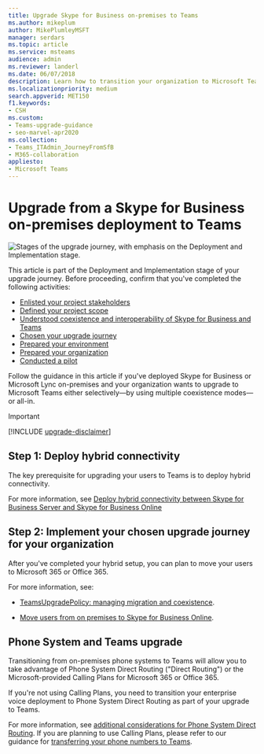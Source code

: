 ```yaml
---
title: Upgrade Skype for Business on-premises to Teams
ms.author: mikeplum
author: MikePlumleyMSFT
manager: serdars
ms.topic: article
ms.service: msteams
audience: admin
ms.reviewer: landerl
ms.date: 06/07/2018
description: Learn how to transition your organization to Microsoft Teams from a Skype for Business on-premises deployment.
ms.localizationpriority: medium
search.appverid: MET150
f1.keywords:
- CSH
ms.custom:
- Teams-upgrade-guidance
- seo-marvel-apr2020
ms.collection: 
- Teams_ITAdmin_JourneyFromSfB
- M365-collaboration
appliesto:
- Microsoft Teams
---
```


# Upgrade from a Skype for Business on-premises deployment to Teams

![Stages of the upgrade journey, with emphasis on the Deployment and Implementation stage.](media/upgrade-banner-deployment.png "Stages of the upgrade journey, with emphasis on the Deployment and Implementation stage")

This article is part of the Deployment and Implementation stage of your upgrade journey. Before proceeding, confirm that you've completed the following activities:

- [Enlisted your project stakeholders](upgrade-enlist-stakeholders.md)
- [Defined your project scope](./upgrade-define-project-scope.md)
- [Understood coexistence and interoperability of Skype for Business and Teams](./teams-and-skypeforbusiness-coexistence-and-interoperability.md)
- [Chosen your upgrade journey](upgrade-and-coexistence-of-skypeforbusiness-and-teams.md)
- [Prepared your environment](./upgrade-prepare-environment.md)
- [Prepared your organization](./upgrade-prepare-organization.md)
- [Conducted a pilot](./pilot-essentials.md)

Follow the guidance in this article if you've deployed Skype for Business or Microsoft Lync on-premises and your organization wants to upgrade to Microsoft Teams either selectively—by using multiple coexistence modes—or all-in. 

> [!IMPORTANT]
> [!INCLUDE [upgrade-disclaimer](includes/upgrade-disclaimer.md)]

## Step 1: Deploy hybrid connectivity

The key prerequisite for upgrading your users to Teams is to deploy hybrid connectivity.

For more information, see [Deploy hybrid connectivity between Skype for Business Server and Skype for Business Online](/skypeforbusiness/skype-for-business-hybrid-solutions/deploy-hybrid-connectivity/deploy-hybrid-connectivity)

## Step 2: Implement your chosen upgrade journey for your organization

After you've completed your hybrid setup, you can plan to move your users to Microsoft 365 or Office 365.

For more information, see:

- [TeamsUpgradePolicy: managing migration and coexistence](upgrade-to-teams-on-prem-tools.md).

- [Move users from on premises to Skype for Business Online](/skypeforbusiness/skype-for-business-hybrid-solutions/deploy-hybrid-connectivity/move-users-from-on-premises-to-skype-for-business-online).

## Phone System and Teams upgrade

Transitioning from on-premises phone systems to Teams will allow you to take advantage of Phone System Direct Routing ("Direct Routing") or the Microsoft-provided Calling Plans for Microsoft 365 or Office 365.

If you're not using Calling Plans, you need to transition your enterprise voice deployment to Phone System Direct Routing as part of your upgrade to Teams.

For more information, see [additional considerations for Phone System Direct Routing](./direct-routing-landing-page.md). If you are planning to use Calling Plans, please refer to our guidance for [transferring your phone numbers to Teams](phone-number-calling-plans/transfer-phone-numbers-to-teams.md).
